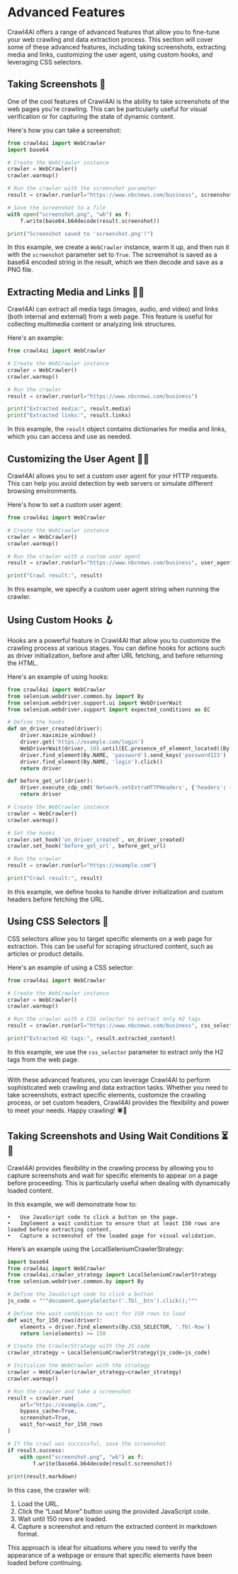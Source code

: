 # Advanced Features

Crawl4AI offers a range of advanced features that allow you to fine-tune your web crawling and data extraction process. This section will cover some of these advanced features, including taking screenshots, extracting media and links, customizing the user agent, using custom hooks, and leveraging CSS selectors.

## Taking Screenshots 📸

One of the cool features of Crawl4AI is the ability to take screenshots of the web pages you're crawling. This can be particularly useful for visual verification or for capturing the state of dynamic content.

Here's how you can take a screenshot:

```python
from crawl4ai import WebCrawler
import base64

# Create the WebCrawler instance
crawler = WebCrawler()
crawler.warmup()

# Run the crawler with the screenshot parameter
result = crawler.run(url="https://www.nbcnews.com/business", screenshot=True)

# Save the screenshot to a file
with open("screenshot.png", "wb") as f:
    f.write(base64.b64decode(result.screenshot))

print("Screenshot saved to 'screenshot.png'!")
```

In this example, we create a `WebCrawler` instance, warm it up, and then run it with the `screenshot` parameter set to `True`. The screenshot is saved as a base64 encoded string in the result, which we then decode and save as a PNG file.

## Extracting Media and Links 🎨🔗

Crawl4AI can extract all media tags (images, audio, and video) and links (both internal and external) from a web page. This feature is useful for collecting multimedia content or analyzing link structures.

Here's an example:

```python
from crawl4ai import WebCrawler

# Create the WebCrawler instance
crawler = WebCrawler()
crawler.warmup()

# Run the crawler
result = crawler.run(url="https://www.nbcnews.com/business")

print("Extracted media:", result.media)
print("Extracted links:", result.links)
```

In this example, the `result` object contains dictionaries for media and links, which you can access and use as needed.

## Customizing the User Agent 🕵️‍♂️

Crawl4AI allows you to set a custom user agent for your HTTP requests. This can help you avoid detection by web servers or simulate different browsing environments.

Here's how to set a custom user agent:

```python
from crawl4ai import WebCrawler

# Create the WebCrawler instance
crawler = WebCrawler()
crawler.warmup()

# Run the crawler with a custom user agent
result = crawler.run(url="https://www.nbcnews.com/business", user_agent="Mozilla/5.0 (compatible; MyCrawler/1.0)")

print("Crawl result:", result)
```

In this example, we specify a custom user agent string when running the crawler.

## Using Custom Hooks 🪝

Hooks are a powerful feature in Crawl4AI that allow you to customize the crawling process at various stages. You can define hooks for actions such as driver initialization, before and after URL fetching, and before returning the HTML.

Here's an example of using hooks:

```python
from crawl4ai import WebCrawler
from selenium.webdriver.common.by import By
from selenium.webdriver.support.ui import WebDriverWait
from selenium.webdriver.support import expected_conditions as EC

# Define the hooks
def on_driver_created(driver):
    driver.maximize_window()
    driver.get('https://example.com/login')
    WebDriverWait(driver, 10).until(EC.presence_of_element_located((By.NAME, 'username'))).send_keys('testuser')
    driver.find_element(By.NAME, 'password').send_keys('password123')
    driver.find_element(By.NAME, 'login').click()
    return driver

def before_get_url(driver):
    driver.execute_cdp_cmd('Network.setExtraHTTPHeaders', {'headers': {'X-Test-Header': 'test'}})
    return driver

# Create the WebCrawler instance
crawler = WebCrawler()
crawler.warmup()

# Set the hooks
crawler.set_hook('on_driver_created', on_driver_created)
crawler.set_hook('before_get_url', before_get_url)

# Run the crawler
result = crawler.run(url="https://example.com")

print("Crawl result:", result)
```

In this example, we define hooks to handle driver initialization and custom headers before fetching the URL.

## Using CSS Selectors 🎯

CSS selectors allow you to target specific elements on a web page for extraction. This can be useful for scraping structured content, such as articles or product details.

Here's an example of using a CSS selector:

```python
from crawl4ai import WebCrawler

# Create the WebCrawler instance
crawler = WebCrawler()
crawler.warmup()

# Run the crawler with a CSS selector to extract only H2 tags
result = crawler.run(url="https://www.nbcnews.com/business", css_selector="h2")

print("Extracted H2 tags:", result.extracted_content)
```

In this example, we use the `css_selector` parameter to extract only the H2 tags from the web page.

---

With these advanced features, you can leverage Crawl4AI to perform sophisticated web crawling and data extraction tasks. Whether you need to take screenshots, extract specific elements, customize the crawling process, or set custom headers, Crawl4AI provides the flexibility and power to meet your needs. Happy crawling! 🕷️🚀

## Taking Screenshots and Using Wait Conditions ⏳📸

Crawl4AI provides flexibility in the crawling process by allowing you to capture screenshots and wait for specific elements to appear on a page before proceeding. This is particularly useful when dealing with dynamically loaded content.

In this example, we will demonstrate how to:

	•	Use JavaScript code to click a button on the page.
	•	Implement a wait condition to ensure that at least 150 rows are loaded before extracting content.
	•	Capture a screenshot of the loaded page for visual validation.

Here’s an example using the LocalSeleniumCrawlerStrategy:

```python
import base64
from crawl4ai import WebCrawler
from crawl4ai.crawler_strategy import LocalSeleniumCrawlerStrategy
from selenium.webdriver.common.by import By

# Define the JavaScript code to click a button
js_code = """document.querySelector('.Tbl__btn').click();"""

# Define the wait condition to wait for 150 rows to load
def wait_for_150_rows(driver):
    elements = driver.find_elements(By.CSS_SELECTOR, '.Tbl-Row')
    return len(elements) >= 150

# Create the CrawlerStrategy with the JS code
crawler_strategy = LocalSeleniumCrawlerStrategy(js_code=js_code)

# Initialize the WebCrawler with the strategy
crawler = WebCrawler(crawler_strategy=crawler_strategy)
crawler.warmup()

# Run the crawler and take a screenshot
result = crawler.run(
    url="https://example.com/",
    bypass_cache=True,
    screenshot=True,
    wait_for=wait_for_150_rows
)

# If the crawl was successful, save the screenshot
if result.success:
    with open("screenshot.png", "wb") as f:
        f.write(base64.b64decode(result.screenshot))
        
print(result.markdown)
```

In this case, the crawler will:

1.	Load the URL.
2.	Click the “Load More” button using the provided JavaScript code.
3.	Wait until 150 rows are loaded.
4.	Capture a screenshot and return the extracted content in markdown format.


This approach is ideal for situations where you need to verify the appearance of a webpage or ensure that specific elements have been loaded before continuing.
